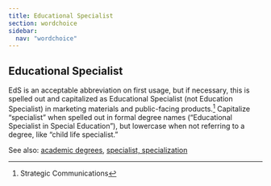 ```yaml
---
title: Educational Specialist
section: wordchoice
sidebar:
  nav: "wordchoice"
---
```

## Educational Specialist

EdS is an acceptable abbreviation on first usage, but if necessary, this is spelled out and capitalized as Educational Specialist (not Education Specialist) in marketing materials and public-facing products.[^43] Capitalize “specialist” when spelled out in formal degree names (“Educational Specialist in Special Education”), but lowercase when not referring to a degree, like “child life specialist.”

See also: [academic degrees](../academic-degrees), [specialist, specialization](../specialist-specialization)

[^43]: Strategic Communications